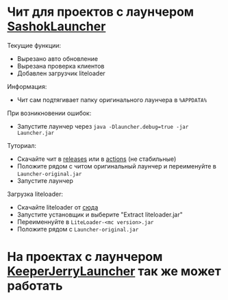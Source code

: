 # Чит для проектов с лаунчером [SashokLauncher](https://launcher.sashok724.net/)

Текущие функции:
  - Вырезано авто обновление
  - Вырезана проверка клиентов
  - Добавлен загрузчик liteloader


Информация:
  - Чит сам подтягивает папку оригинального лаунчера в `%APPDATA%`
 

При возникновении ошибок:
  - Запустите лаунчер через `java -Dlauncher.debug=true -jar Launcher.jar`


Туториал:
  - Скачайте чит в [releases](https://github.com/GravitLauncherCheat/SashokLauncher/releases) или в [actions](https://github.com/GravitLauncherCheat/SashokLauncher/actions) (не стабильные)
  - Положите рядом с читом оригинальный лаунчер и переименуйте в `Launcher-original.jar`
  - Запустите лаунчер


Загрузка liteloader:
  - Скачайте liteloader от [сюда](https://www.liteloader.com/download)
  - Запустите установщик и выберите "Extract liteloader.jar"
  - Переименнуйте в `LiteLoader-<mc version>.jar`
  - Положите рядом с `Launcher-original.jar`


# На проектах с лаунчером [KeeperJerryLauncher](https://github.com/GravitLauncherCheat/KeeperJerryLauncher) так же может работать
